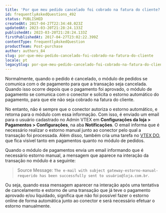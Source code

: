 ```yaml
---
title: 'Por que meu pedido cancelado foi cobrado na fatura do cliente?'
id: frequentlyAskedQuestions_492
status: PUBLISHED
createdAt: 2017-04-27T22:34:48.023Z
updatedAt: 2023-03-20T21:28:24.133Z
publishedAt: 2023-03-20T21:28:24.133Z
firstPublishedAt: 2017-04-27T23:02:22.399Z
contentType: frequentlyAskedQuestion
productTeam: Post-purchase
author: authors_84
slug: por-que-meu-pedido-cancelado-foi-cobrado-na-fatura-do-cliente
locale: pt
legacySlug: por-que-meu-pedido-cancelado-foi-cobrado-na-fatura-do-cliente
---
```


Normalmente, quando o pedido é cancelado, o módulo de pedidos se comunica com o de pagamento para que a transação seja cancelada. Quando isso ocorre depois que o pagamento foi aprovado, o módulo de pagamento se comunica com o conector e solicita o estorno automático do pagamento, para que ele não seja cobrado na fatura do cliente.

No entanto, não é sempre que o conector autoriza o estorno automático, e retorna para o módulo com essa informação. Com isso, é enviado um email para o usuário cadastrado no Admin VTEX em **Configurações da loja > Pagamentos > Configurações**, na aba **Notificações**. O email informa que é necessário realizar o estorno manual junto ao conector pelo qual a transação foi processada. Além disso, também cria uma tarefa no [VTEX DO](https://help.vtex.com/pt/tutorial/vtex-do-interface--7KMbRL4OslN8DTX9oiuCiu), que fica visível tanto em pagamentos quanto no módulo de pedidos.

Quando o módulo de pagamentos envia um email informando que é necessário estorno manual, a mensagem que aparece na interação da transação no módulo é a seguinte: 

> Source Message: `The e-mail with subject gateway-estorno-manual-requerido has been successfully sent to usuário@loja.com.br`. 

Ou seja, quando essa mensagem aparecer na interação após uma tentativa de cancelamento e estorno de uma transação que já teve o pagamento aprovado e/ou liquidado, significa que não foi possível fazer o estorno online de forma automática junto ao conector e será necessário efetuar o estorno manualmente.

